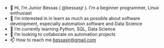 - 👋 Hi, I’m Junior Bessas ( @bessasjr ). I'm a beginner programmer, Linux enthusiast
- 👀 I’m interested in in learn as much as possible about software development, especially automation software and Data Science
- 🌱 I’m currently learning Python, SQL, Data Science
- 💞️ I’m looking to collaborate on automation projects
- 📫 How to reach me bessasjr@gmail.com

<!---
bessasjr/bessasjr is a ✨ special ✨ repository because its `README.md` (this file) appears on your GitHub profile.
You can click the Preview link to take a look at your changes.
--->
